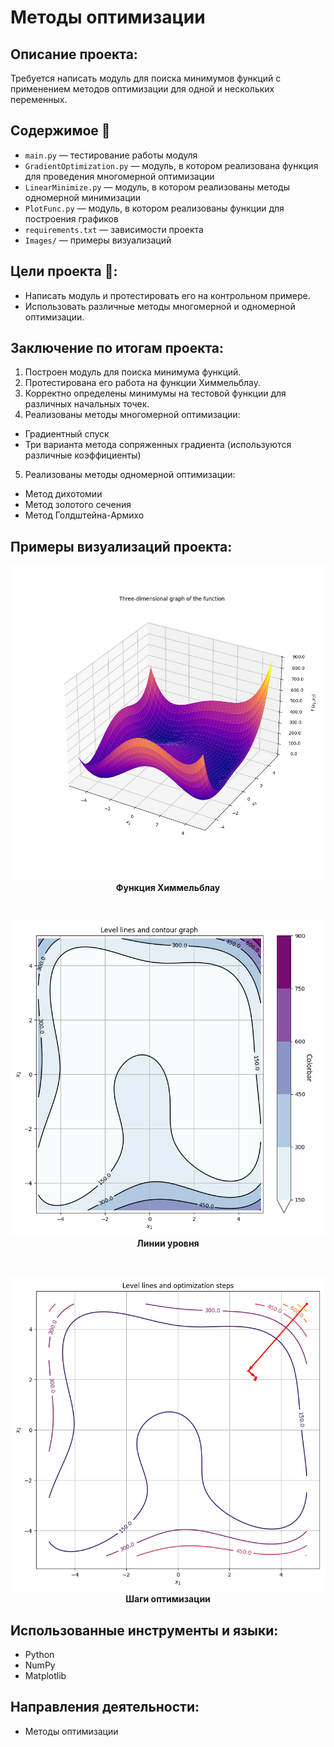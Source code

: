 # Методы оптимизации

##  Описание проекта:
Требуется написать модуль для поиска минимумов функций с применением методов оптимизации для одной и нескольких переменных.

## Содержимое 📂
- `main.py` — тестирование работы модуля
- `GradientOptimization.py` — модуль, в котором реализована функция для проведения многомерной оптимизации
- `LinearMinimize.py` —  модуль, в котором реализованы методы одномерной минимизации
- `PlotFunc.py` — модуль, в котором реализованы функции для построения графиков
- `requirements.txt` — зависимости проекта
- `Images/` — примеры визуализаций

## Цели проекта :dart::
* Написать модуль и протестировать его на контрольном примере.
* Использовать различные методы многомерной и одномерной оптимизации.

## Заключение по итогам проекта:
1. Построен модуль для поиска минимума функций.
2. Протестирована его работа на функции Химмельблау.
3. Корректно определены минимумы на тестовой функции для различных начальных точек.
4. Реализованы методы многомерной оптимизации:
  * Градиентный спуск
  * Три варианта метода сопряженных градиента (используются различные коэффициенты)
5. Реализованы методы одномерной оптимизации:
  * Метод дихотомии
  * Метод золотого сечения
  * Метод Голдштейна-Армихо


## Примеры визуализаций проекта:
<div align="center">
  <img src="Images/plot_surface.png" width="550"/><br>
  <b>Функция Химмельблау</b>
</div>

<br> <!-- небольшой отступ между картинками -->

<div align="center">
  <img src="Images/contour_plot.png" width="550"/><br>
  <b>Линии уровня</b>
</div>

<br> <!-- небольшой отступ между картинками -->

<div align="center">
  <img src="Images/optimization_steps.png" width="550"/><br>
  <b>Шаги оптимизации</b>
</div>


## Использованные инструменты и языки:
* Python
* NumPy
* Matplotlib

## Направления деятельности:
* Методы оптимизации
